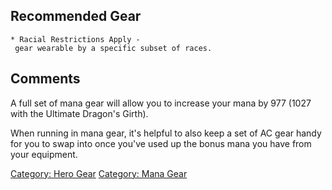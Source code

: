 ## Recommended Gear

`* Racial Restrictions Apply - gear wearable by a specific subset of races.`

## Comments

A full set of mana gear will allow you to increase your mana by 977
(1027 with the Ultimate Dragon's Girth).

When running in mana gear, it's helpful to also keep a set of AC gear
handy for you to swap into once you've used up the bonus mana you have
from your equipment.

[Category: Hero Gear](Category:_Hero_Gear "wikilink") [Category: Mana
Gear](Category:_Mana_Gear "wikilink")
